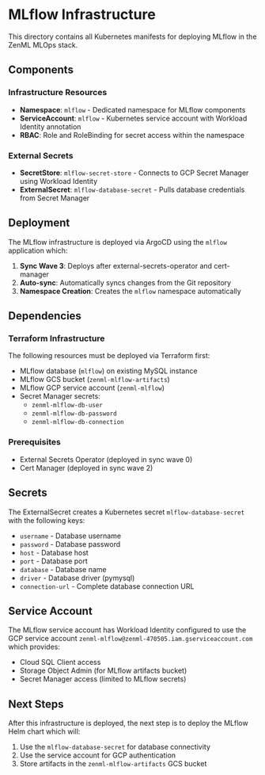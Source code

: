# MLflow Infrastructure

This directory contains all Kubernetes manifests for deploying MLflow in the ZenML MLOps stack.

## Components

### Infrastructure Resources
- **Namespace**: `mlflow` - Dedicated namespace for MLflow components
- **ServiceAccount**: `mlflow` - Kubernetes service account with Workload Identity annotation
- **RBAC**: Role and RoleBinding for secret access within the namespace

### External Secrets
- **SecretStore**: `mlflow-secret-store` - Connects to GCP Secret Manager using Workload Identity
- **ExternalSecret**: `mlflow-database-secret` - Pulls database credentials from Secret Manager

## Deployment

The MLflow infrastructure is deployed via ArgoCD using the `mlflow` application which:

1. **Sync Wave 3**: Deploys after external-secrets-operator and cert-manager
2. **Auto-sync**: Automatically syncs changes from the Git repository
3. **Namespace Creation**: Creates the `mlflow` namespace automatically

## Dependencies

### Terraform Infrastructure
The following resources must be deployed via Terraform first:
- MLflow database (`mlflow`) on existing MySQL instance
- MLflow GCS bucket (`zenml-mlflow-artifacts`)
- MLflow GCP service account (`zenml-mlflow`)
- Secret Manager secrets:
  - `zenml-mlflow-db-user`
  - `zenml-mlflow-db-password`
  - `zenml-mlflow-db-connection`

### Prerequisites
- External Secrets Operator (deployed in sync wave 0)
- Cert Manager (deployed in sync wave 2)

## Secrets

The ExternalSecret creates a Kubernetes secret `mlflow-database-secret` with the following keys:
- `username` - Database username
- `password` - Database password
- `host` - Database host
- `port` - Database port
- `database` - Database name
- `driver` - Database driver (pymysql)
- `connection-url` - Complete database connection URL

## Service Account

The MLflow service account has Workload Identity configured to use the GCP service account `zenml-mlflow@zenml-470505.iam.gserviceaccount.com` which provides:
- Cloud SQL Client access
- Storage Object Admin (for MLflow artifacts bucket)
- Secret Manager access (limited to MLflow secrets)

## Next Steps

After this infrastructure is deployed, the next step is to deploy the MLflow Helm chart which will:
1. Use the `mlflow-database-secret` for database connectivity
2. Use the service account for GCP authentication
3. Store artifacts in the `zenml-mlflow-artifacts` GCS bucket
